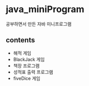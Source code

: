 # java_miniProgram
공부하면서 만든 자바 미니프로그램
## contents
- 해적 게임
- BlackJack 게임
- 책장 프로그램
- 성적표 출력 프로그램
- fiveDice 게임
